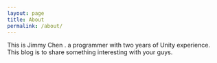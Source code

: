 ```yaml
---
layout: page
title: About
permalink: /about/
---
```


This is Jimmy Chen . a programmer with two years of Unity experience. This blog is to share something interesting with your guys.

